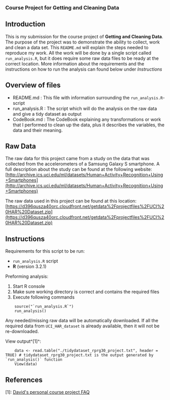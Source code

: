 ### Course Project for Getting and Cleaning Data

## Introduction
This is my submission for the course project of **Getting and Cleaning Data**.
The purpose of the project was to demonstrate the ability to collect, work and clean a data set.
This `README.md` will explain the steps needed to reproduce my work. 
All the work will be done by a single script called `run_analysis.R`, but it does require some raw data files to be ready at the correct location. More information about the requirements and the instructions on how to run the analysis can found below under *Instructions*
 
## Overview of files 
- README.md : This file with information surrounding the `run_analysis.R`-script
- run_analysis.R : The script which will do the analysis on the raw data and give a tidy dataset as output
- CodeBook.md : The CodeBook explaining any transformations or work that I performed to clean up the data, plus it describes the variables, the data and their meaning. 

## Raw Data
The raw data for this project came from a study on the data that was collected from the accelerometers of a Samsung Galaxy S smartphone. A full description about the study can be found at the following website:
[http://archive.ics.uci.edu/ml/datasets/Human+Activity+Recognition+Using+Smartphones](http://archive.ics.uci.edu/ml/datasets/Human+Activity+Recognition+Using+Smartphones)

The raw data used in this project can be found at this location: [https://d396qusza40orc.cloudfront.net/getdata%2Fprojectfiles%2FUCI%20HAR%20Dataset.zip](https://d396qusza40orc.cloudfront.net/getdata%2Fprojectfiles%2FUCI%20HAR%20Dataset.zip) 

## Instructions
Requirements for this script to be run:
- `run_analysis.R` script
- **R** (version 3.2.1)

Preforming analysis:
1. Start R console
2. Make sure working directory is correct and contains the required files
3. Execute following commands
```{r eval=FALSE}    
    source("`run_analysis.R`")
    run_analysis()
```
Any needed/missing raw data will be automatically downloaded. If all the required data from `UCI_HAR_dataset` is already available, then it will not be re-downloaded.
    
View output^[1]^:
```{r eval=FALSE}
    data <- read.table("./tidydataset_rprg30_project.txt", header = TRUE) # tidydataset_rprg30_project.txt is the output generated by `run_analysis()` function
    View(data)
```


## References
[1]: [David's personal course project FAQ](https://class.coursera.org/getdata-030/forum/thread?thread_id=37)